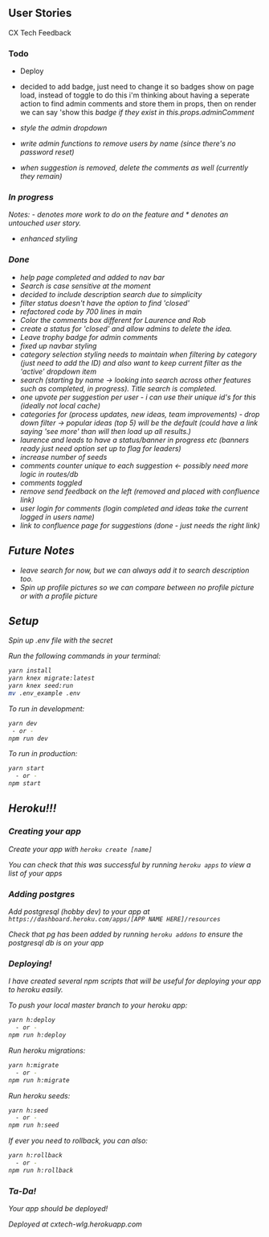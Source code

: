 ## User Stories

CX Tech Feedback

### Todo

- Deploy

- decided to add badge, just need to change it so badges show on page load, instead of toggle
  to do this i'm thinking about having a seperate action to find admin comments and store them in props, then on render we can
  say 'show this <i> badge if they exist in this.props.adminComment

- style the admin dropdown

- write admin functions to remove users by name (since there's no password reset)

- when suggestion is removed, delete the comments as well (currently they remain)

### In progress

Notes: - denotes more work to do on the feature and \* denotes an untouched user story.

- enhanced styling

### Done

- help page completed and added to nav bar
- Search is case sensitive at the moment
- decided to include description search due to simplicity
- filter status doesn't have the option to find 'closed'
- refactored code by 700 lines in main
- Color the comments box different for Laurence and Rob
- create a status for 'closed' and allow admins to delete the idea.
- Leave trophy badge for admin comments
- fixed up navbar styling
- category selection styling needs to maintain when filtering by category (just need to add the ID) and also want to keep current filter as the 'active' dropdown item
- search (starting by name -> looking into search across other features such as completed, in progress). Title search is completed.
- one upvote per suggestion per user - i can use their unique id's for this (ideally not local cache)
- categories for (process updates, new ideas, team improvements) - drop down filter -> popular ideas (top 5) will be the default (could have a link saying 'see more' than will then load up all results.)
- laurence and leads to have a status/banner in progress etc (banners ready just need option set up to flag for leaders)
- increase number of seeds
- comments counter unique to each suggestion <- possibly need more logic in routes/db
- comments toggled
- remove send feedback on the left (removed and placed with confluence link)
- user login for comments (login completed and ideas take the current logged in users name)
- link to confluence page for suggestions (done - just needs the right link)

## Future Notes

- leave search for now, but we can always add it to search description too.
- Spin up profile pictures so we can compare between no profile picture or with a profile picture

## Setup

Spin up .env file with the secret

Run the following commands in your terminal:

```sh
yarn install
yarn knex migrate:latest
yarn knex seed:run
mv .env_example .env
```

To run in development:

```sh
yarn dev
 - or -
npm run dev

```

To run in production:

```sh
yarn start
  - or -
npm start
```

## Heroku!!!

### Creating your app

Create your app with `heroku create [name]`

You can check that this was successful by running `heroku apps` to view a list of your apps

### Adding postgres

Add postgresql (hobby dev) to your app at `https://dashboard.heroku.com/apps/[APP NAME HERE]/resources`

Check that pg has been added by running `heroku addons` to ensure the postgresql db is on your app

### Deploying!

I have created several npm scripts that will be useful for deploying your app to heroku easily.

To push your local master branch to your heroku app:

```sh
yarn h:deploy
  - or -
npm run h:deploy
```

Run heroku migrations:

```sh
yarn h:migrate
  - or -
npm run h:migrate
```

Run heroku seeds:

```sh
yarn h:seed
  - or -
npm run h:seed
```

If ever you need to rollback, you can also:

```sh
yarn h:rollback
  - or -
npm run h:rollback
```

### Ta-Da!

Your app should be deployed!

Deployed at cxtech-wlg.herokuapp.com
